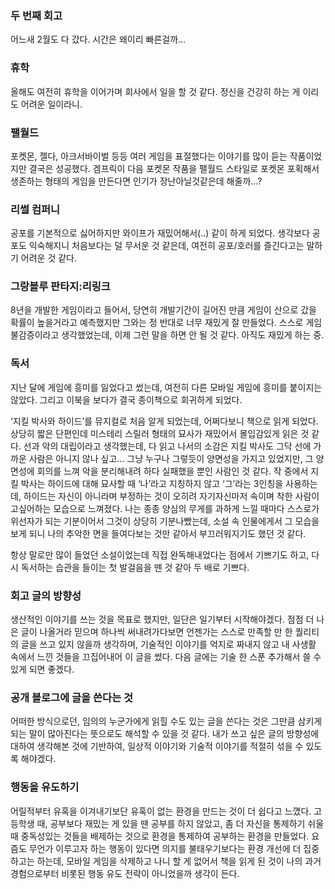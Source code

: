 ### 두 번째 회고
어느새 2월도 다 갔다. 시간은 왜이리 빠른걸까…

### 휴학

올해도 여전히 휴학을 이어가며 회사에서 일을 할 것 같다. 정신을 건강히 하는 게 이리도 어려운 일이라니.

### 팰월드

포켓몬, 젤다, 아크서바이벌 등등 여러 게임을 표절했다는 이야기를 많이 듣는 작품이었지만 결국은 성공했다. 겜프릭이 다음 포켓몬 작품을 팰월드 스타일로 포켓몬 포획해서 생존하는 형태의 게임을 만든다면 인기가 장난아닐것같은데 해줄까…?

### 리썰 컴퍼니

공포를 기본적으로 싫어하지만 와이프가 재밌어해서(..) 같이 하게 되었다. 생각보다 공포도 익숙해지니 처음보다는 덜 무서운 것 같은데, 여전히 공포/호러를 즐긴다고는 말하기 어려운 것 같다.

### 그랑블루 판타지:리링크

8년을 개발한 게임이라고 들어서, 당연히 개발기간이 길어진 만큼 게임이 산으로 갔을 확률이 높을거라고 예측했지만 그와는 정 반대로 너무 재밌게 잘 만들었다. 스스로 게임 불감증이라고 생각했었는데, 이제 그런 말을 하면 안 될 것 같다. 아직도 재밌게 하는 중.

### 독서

지난 달에 게임에 흥미를 잃었다고 썼는데, 여전히 다른 모바일 게임에 흥미를 붙이지는 않았다. 그리고 이북을 보다가 결국 종이책으로 회귀하게 되었다.

‘지킬 박사와 하이드’를 뮤지컬로 처음 알게 되었는데, 어쩌다보니 책으로 읽게 되었다. 상당히 짧은 단편인데 미스테리 스릴러 형태의 묘사가 재밌어서 몰입감있게 읽은 것 같다. 선과 악의 대립이라고 생각했는데, 다 읽고 나서의 소감은 지킬 박사도 그닥 선에 가까운 사람은 아니지 않나 싶고… 그냥 누구나 그렇듯이 양면성을 가지고 있었지만, 그 양면성에 회의를 느껴 악을 분리해내려 하다 실패했을 뿐인 사람인 것 같다. 작 중에서 지킬 박사는 하이드에 대해 묘사할 때 ‘나’라고 지칭하지 않고 ‘그’라는 3인칭을 사용하는데, 하이드는 자신이 아니라며 부정하는 것이 오히려 자기자신마저 속이며 착한 사람이고싶어하는 모습으로 느껴졌다. 나는 종종 양심의 무게를 과하게 느낄 때마다 스스로가 위선자가 되는 기분이어서 그것이 상당히 기분나빴는데, 소설 속 인물에게서 그 모습을 보게 되니 나의 추악한 면을 들여다보는 것만 같아서 부끄러워지기도 했던 것 같다.

항상 말로만 많이 들었던 소설이었는데 직접 완독해내었다는 점에서 기쁘기도 하고, 다시 독서하는 습관을 들이는 첫 발걸음을 뗀 것 같아 두 배로 기쁘다.

### 회고 글의 방향성

생산적인 이야기를 쓰는 것을 목표로 했지만, 일단은 일기부터 시작해야겠다. 점점 더 나은 글이 나올거라 믿으며 하나씩 써내려가다보면 언젠가는 스스로 만족할 만 한 퀄리티의 글을 쓰고 있지 않을까 생각하며, 기술적인 이야기를 억지로 짜내지 않고 내 사생활 속에서 느낀 것들을 끄집어내어 이 글을 썼다. 다음 글에는 기술 한 스푼 추가해서 쓸 수 있게 되면 좋겠다.

### 공개 블로그에 글을 쓴다는 것

어떠한 방식으로던, 임의의 누군가에게 읽힐 수도 있는 글을 쓴다는 것은 그만큼 삼키게 되는 말이 많아진다는 뜻으로도 해석할 수 있을 것 같다. 내가 쓰고 싶은 글의 방향성에 대하여 생각해본 것에 기반하여, 일상적 이야기와 기술적 이야기를 적절히 섞을 수 있도록 해야겠다.

### 행동을 유도하기

어릴적부터 유혹을 이겨내기보단 유혹이 없는 환경을 만드는 것이 더 쉽다고 느꼈다. 고등학생 때, 공부보다 재밌는 게 있을 땐 공부를 하지 않았고, 좀 더 자신을 통제하기 쉬울 때 중독성있는 것들을 배제하는 것으로 환경을 통제하여 공부하는 환경을 만들었다. 요즘도 무언가 이루고자 하는 행동이 있다면 의지를 불태우기보다는 환경 개선에 더 집중하고는 하는데, 모바일 게임을 삭제하고 나니 할 게 없어서 책을 읽게 된 것이 나의 과거 경험으로부터 비롯된 행동 유도 전략이 아니었을까 생각이 든다.
